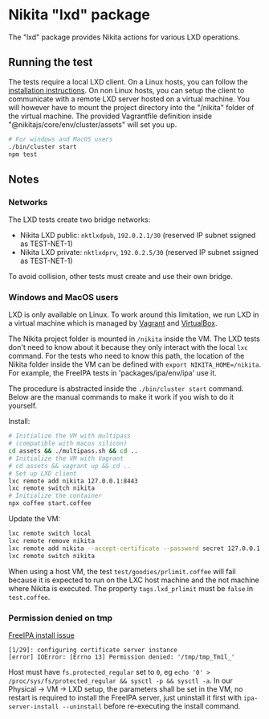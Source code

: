 
# Nikita "lxd" package

The "lxd" package provides Nikita actions for various LXD operations.

## Running the test

The tests require a local LXD client. On a Linux hosts, you can follow the [installation instructions](https://linuxcontainers.org/lxd/getting-started-cli/). On non Linux hosts, you can setup the client to communicate with a remote LXD server hosted on a virtual machine. You will however have to mount the project directory into the "/nikita" folder of the virtual machine. The provided Vagrantfile definition inside "@nikitajs/core/env/cluster/assets" will set you up.

```bash
# For windows and MacOS users
./bin/cluster start
npm test
```

## Notes

### Networks

The LXD tests create two bridge networks:

* Nikita LXD public: `nktlxdpub`, `192.0.2.1/30` (reserved IP subnet ssigned as TEST-NET-1)
* Nikita LXD private: `nktlxdprv`, `192.0.2.5/30` (reserved IP subnet ssigned as TEST-NET-1)

To avoid collision, other tests must create and use their own bridge.

### Windows and MacOS users

LXD is only available on Linux. To work around this limitation, we run LXD in a virtual machine which is managed by [Vagrant](https://www.vagrantup.com/) and [VirtualBox](https://www.virtualbox.org/).

The Nikita project folder is mounted in `/nikita` inside the VM. The LXD tests don't need to know about it because they only interact with the local `lxc` command. For the tests who need to know this path, the location of the Nikita folder inside the VM can be defined with `export NIKITA_HOME=/nikita`. For example, the FreeIPA tests in 'packages/ipa/env/ipa' use it.

The procedure is abstracted inside the `./bin/cluster start` command. Below are the manual commands to make it work if you wish to do it yourself.

Install:

```bash
# Initialize the VM with multipass
# (compatible with macos silicon)
cd assets && ./multipass.sh && cd ..
# Initialize the VM with Vagrant
# cd assets && vagrant up && cd ..
# Set up LXD client
lxc remote add nikita 127.0.0.1:8443
lxc remote switch nikita
# Initialize the container
npx coffee start.coffee
```

Update the VM:

```bash
lxc remote switch local
lxc remote remove nikita
lxc remote add nikita --accept-certificate --password secret 127.0.0.1:8443
lxc remote switch nikita
```

When using a host VM, the test `test/goodies/prlimit.coffee` will fail because
it is expected to run on the LXC host machine and the not machine where Nikita
is executed. The property `tags.lxd_prlimit` must be `false` in `test.coffee`.

### Permission denied on tmp

[FreeIPA install issue](https://bugzilla.redhat.com/show_bug.cgi?id=1678793)

```
[1/29]: configuring certificate server instance
[error] IOError: [Errno 13] Permission denied: '/tmp/tmp_Tm1l_'
```

Host must have `fs.protected_regular` set to `0`, eg `echo '0' > /proc/sys/fs/protected_regular && sysctl -p && sysctl -a`. In our Physical -> VM -> LXD setup, the parameters shall be set in the VM, no restart is required to install the FreeIPA server, just uninstall it first with `ipa-server-install --uninstall` before re-executing the install command.
